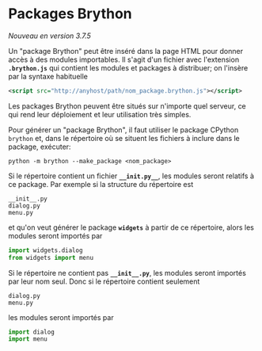 Packages Brython
================
_Nouveau en version 3.7.5_

Un "package Brython" peut être inséré dans la page HTML pour donner accès à
des modules importables. Il s'agit d'un fichier avec l'extension
__`.brython.js`__ qui contient les modules et packages à distribuer; on
l'insère par la syntaxe habituelle

```xml
<script src="http://anyhost/path/nom_package.brython.js"></script>
```

Les packages Brython peuvent être situés sur n'importe quel serveur, ce qui
rend leur déploiement et leur utilisation très simples.

Pour générer un "package Brython", il faut utiliser le package CPython
`brython` et, dans le répertoire où se situent les fichiers à inclure dans
le package, exécuter:

```console
python -m brython --make_package <nom_package>
```

Si le répertoire contient un fichier __`__init.py__`__, les modules seront
relatifs à ce package. Par exemple si la structure du répertoire est

    __init__.py
    dialog.py
    menu.py

et qu'on veut générer le package __`widgets`__ à partir de ce répertoire,
alors les modules seront importés par

```python
import widgets.dialog
from widgets import menu
```

Si le répertoire ne contient pas __`__init__.py`__, les modules seront
importés par leur nom seul. Donc si le répertoire contient seulement

    dialog.py
    menu.py

les modules seront importés par
```python
import dialog
import menu
```